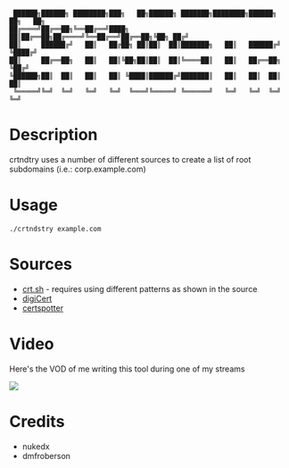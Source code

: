 ```

 ██████╗██████╗ ████████╗███╗   ██╗██████╗ ███████╗████████╗██████╗ ██╗   ██╗
██╔════╝██╔══██╗╚══██╔══╝████╗  ██║██╔══██╗██╔════╝╚══██╔══╝██╔══██╗╚██╗ ██╔╝
██║     ██████╔╝   ██║   ██╔██╗ ██║██║  ██║███████╗   ██║   ██████╔╝ ╚████╔╝ 
██║     ██╔══██╗   ██║   ██║╚██╗██║██║  ██║╚════██║   ██║   ██╔══██╗  ╚██╔╝  
╚██████╗██║  ██║   ██║   ██║ ╚████║██████╔╝███████║   ██║   ██║  ██║   ██║   
 ╚═════╝╚═╝  ╚═╝   ╚═╝   ╚═╝  ╚═══╝╚═════╝ ╚══════╝   ╚═╝   ╚═╝  ╚═╝   ╚═╝   

```
       
# Description
crtndtry uses a number of different sources to create a list of root subdomains (i.e.: corp.example.com)                                         

# Usage
```
./crtndstry example.com
```

# Sources 
- [crt.sh](https://crt.sh) - requires using different patterns as shown in the source 
- [digiCert](https://ssltools.digicert.com) 
- [certspotter](https://certspotter.com)

# Video
Here's the VOD of me writing this tool during one of my streams

[![](https://i9.ytimg.com/vi/o37L5n6w9BQ/hqdefault.jpg?time=1574090141631&sqp=CPTqyu4F&rs=AOn4CLD6SMPnUwpGndoGBc_lF2w91LQfnw)](https://youtu.be/o37L5n6w9BQ)


# Credits
- nukedx 
- dmfroberson

